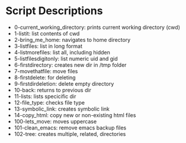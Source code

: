 # Script Descriptions

* 0-current_working_directory: prints current working directory (cwd)
* 1-listit: list contents of cwd
* 2-bring_me_home: navigates to home directory
* 3-listfiles: list in long format
* 4-listmorefiles: list all, including hidden
* 5-listfilesdigitonly: list numeric uid and gid
* 6-firstdirectory: creates new dir in /tmp folder
* 7-movethatfile: move files
* 8-firstdelete: for deleting
* 9-firstdirdeletion: delete empty directory
* 10-back: returns to previous dir
* 11-lists: lists specicific dir
* 12-file_type: checks file type
* 13-symbolic_link: creates symbolic link
* 14-copy_html: copy new or non-existing html files
* 100-lets_move: moves uppercase
* 101-clean_emacs: remove emacs backup files
* 102-tree: creates multiple, related, directories

